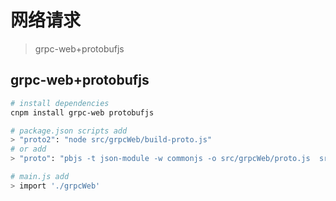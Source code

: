 # 网络请求

> grpc-web+protobufjs

## grpc-web+protobufjs

``` bash
# install dependencies
cnpm install grpc-web protobufjs

# package.json scripts add
> "proto2": "node src/grpcWeb/build-proto.js"
# or add
> "proto": "pbjs -t json-module -w commonjs -o src/grpcWeb/proto.js  src/grpcWeb/proto/*.proto"

# main.js add
> import './grpcWeb'

```
